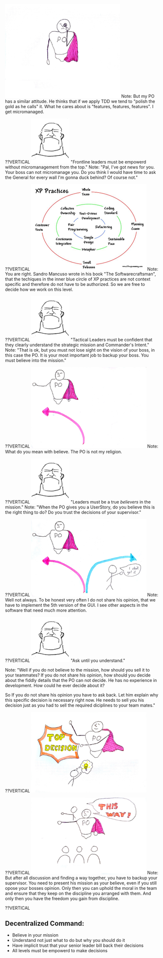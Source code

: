 <img src="images/micromanagement.jpg" width="75%">
Note: But my PO has a similar attitude. He thinks that if we apply TDD we tend to "polish the gold as he calls" it. What he cares about is "features, features, features". I get micromanaged.

??VERTICAL
<img src="images/jocko.jpg" width="25%">
"Frontline leaders must be empowerd without micromanagement from the top."
Note: "Pal, I've got news for you. Your boss can not micromanage you. Do you think I would have time to ask the General for every wall I'm gonna duck behind? Of course not."

??VERTICAL
<img src="images/circles.jpg" width="75%">
Note: You are right. Sandro Mancuso wrote in his book "The Softwarecraftsman", that the techiques in the inner blue circle of XP practices are not context specific and therefore do not have to be authorized. So we are free to decide how we work on this level.

??VERTICAL
<img src="images/jocko.jpg" width="25%">
"Tactical Leaders must be confident that they clearly understand the strategic mission and Commander's Intent."
Note: "That is ok, but you must not lose sight on the vision of your boss, in this case the PO. It is your most important job to backup your boss. You must believe into the mission."

??VERTICAL
<img src="images/left-direction.jpg" width="75%">
Note: What do you mean with believe. The PO is not my religion. 

??VERTICAL
<img src="images/jocko.jpg" width="25%">
"Leaders must be a true *believers* in the mission."
Note: "When the PO gives you a UserStory, do you believe this is the right thing to do? Do you trust the decisions of your supervisor."

??VERTICAL
<img src="images/right-direction.jpg" width="75%">
Note: Well not always. To be honest very often I do not share his opinion, that we have to implement the 5th version of the GUI. I see other aspects in the software that need much more attention.

??VERTICAL
<img src="images/jocko.jpg" width="25%">
"Ask until you understand."

Note: "Well if you do not believe to the mission, how should you sell it to your teammates? If you do not share his opinion, how should you decide about the fiddly details that the PO can not decide. He has no experience in development. How could he ever decide about it?

So If you do not share his opinion you have to ask back. Let him explain why this specific decision is necessary right now. He needs to sell you his decision just as you had to sell the required diciplines to your team mates."

??VERTICAL
<img src="images/top-decision.jpg" width="75%"> 

??VERTICAL
<img src="images/back-up.jpg" width="75%"> 
Note: But after all discussion and finding a way together, you have to backup your supervisor. You need to present his mission as your believe, even if you still opose your bosses opinion. Only then you can uphold the moral in the team and ensure that they keep on the discipline you arranged with them. And only then you have the freedom you gain from discipline.

??VERTICAL
## Decentralized Command:

* Believe in your mission <!-- .element: class="fragment" -->
* Understand not just what to do but why you should do it <!-- .element: class="fragment" -->
* Have implicit trust that your senior leader bill back their decisions <!-- .element: class="fragment" -->
* All levels must be empowerd to make decisions <!-- .element: class="fragment" -->